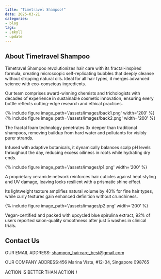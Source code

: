 ```yaml
---
title: "Timetravel Shampoo!"
date: 2025-03-21
categories:
- blog
tags:
- Jekyll
- update
---
```


## About Timetravel Shampoo

Timetravel Shampoo revolutionizes hair care with its fractal-inspired formula, creating microscopic self-replicating bubbles that deeply cleanse without stripping natural oils. Ideal for all hair types, it merges advanced science with eco-conscious ingredients.

Our team comprises award-winning chemists and trichologists with decades of experience in sustainable cosmetic innovation, ensuring every bottle reflects cutting-edge research and ethical practices.

{% include figure image_path='/assets/images/back1.png' width='200' %}
{% include figure image_path='/assets/images/back2.png' width='200' %}

The fractal foam technology penetrates 3x deeper than traditional shampoos, removing buildup from hard water and pollutants for visibly purer strands.

Infused with adaptive botanicals, it dynamically balances scalp pH levels throughout the day, reducing excess oiliness in roots while hydrating dry ends.

{% include figure image_path='/assets/images/p1.png' width='200' %}

A proprietary ceramide network reinforces hair cuticles against heat styling and UV damage, leaving locks resilient with a prismatic shine effect.

Its lightweight texture amplifies natural volume by 40% for fine hair types, while curly textures gain enhanced definition without crunchiness.

{% include figure image_path='/assets/images/p2.png' width='200' %}

Vegan-certified and packed with upcycled blue spirulina extract, 92% of users reported salon-quality smoothness after just 5 washes in clinical trials.

## Contact Us

OUR EMAIL ADDRESS: shampoo_haircare_best@gmail.com

OUR COMPANY ADDRESS:456 Marina Vista, #12-34, Singapore 098765

ACTION IS BETTER THAN ACTION！
